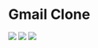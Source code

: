 

# Gmail Clone

 <img src="https://drive.google.com/file/d/11ZhY0Q3QAvwS6iu9hdWuGF97yQ4NjLky/preview"/>
 <img src="https://drive.google.com/file/d/1VI7Ky3zeLm4kVwju0yCAM9onO8YoMyta/preview"/>
 <img src="https://drive.google.com/file/d/1O5qW8eyjpqV_QDS8b4iYpeQGeRi0LYwL/preview"/>



